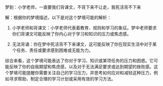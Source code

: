 梦到：小学老师，一直要我们背课文，不背下来不让走，我死活背不下来

解：根据你的梦境描述，以下是对这个梦境可能的解析：

1. 小学老师和背课文：小学老师代表着教育、规则和学习的象征。梦中老师要求你们背课文可能反映了你内心对于学习和知识的压力或焦虑感。

2. 无法背诵：你在梦中死活背不下来课文，这可能反映了你在现实生活中对于某个任务、责任或要求感到困难或无能为力。

综合来看，这个梦境可能表达了你对于学习、知识或某项任务的压力和困惑。它可能反映了你的自我期望和焦虑感，以及对于无法满足要求或达到期望的挫败感。这个梦境可能提醒你需要关注自己的学习压力，并思考如何应对和减轻这种压力，例如寻求帮助、制定合理的学习计划或采用有效的学习方法。